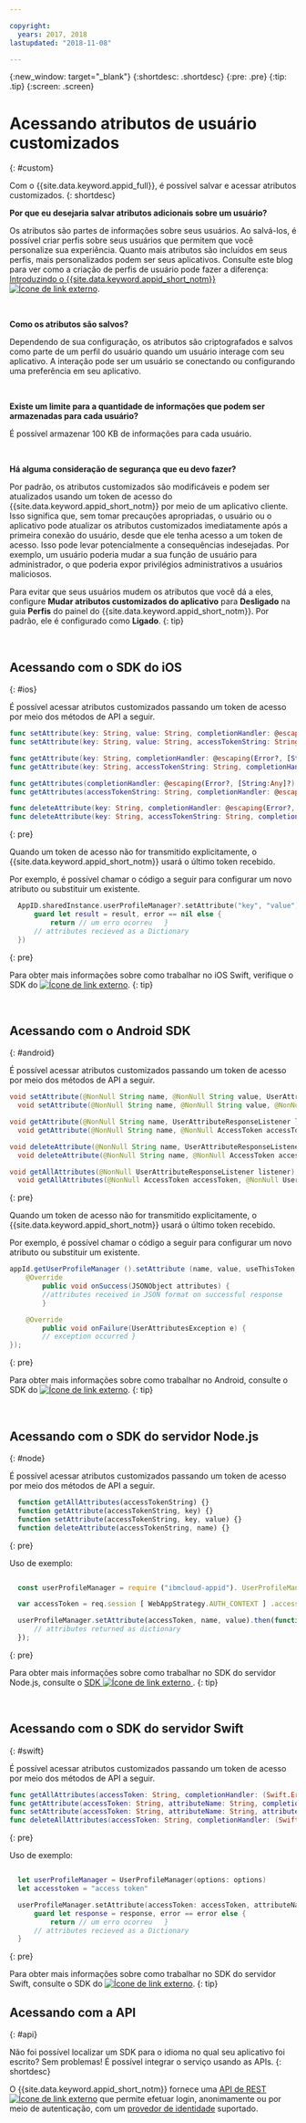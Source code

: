 ```yaml
---

copyright:
  years: 2017, 2018
lastupdated: "2018-11-08"

---
```


{:new_window: target="_blank"}
{:shortdesc: .shortdesc}
{:pre: .pre}
{:tip: .tip}
{:screen: .screen}

# Acessando atributos de usuário customizados
{: #custom}

Com o {{site.data.keyword.appid_full}}, é possível salvar e acessar atributos customizados.
{: shortdesc}

**Por que eu desejaria salvar atributos adicionais sobre um usuário?**

Os atributos são partes de informações sobre seus usuários. Ao salvá-los, é possível criar perfis sobre seus usuários
que permitem que você personalize sua experiência. Quanto mais atributos são incluídos em seus perfis, mais
personalizados podem ser seus aplicativos. Consulte este blog para ver como a criação de perfis de
usuário pode fazer a diferença: <a href="https://www.ibm.com/blogs/bluemix/2017/03/introducing-ibm-bluemix-app-id-authentication-profiles-service-app-developers/" target="_blank">Introduzindo o {{site.data.keyword.appid_short_notm}}<img src="../../icons/launch-glyph.svg" alt="Ícone de link externo"></a>.

</br>

**Como os atributos são salvos?**

Dependendo de sua configuração, os atributos são criptografados e salvos como parte de um perfil do usuário quando um usuário interage com seu aplicativo. A
interação pode ser um usuário se conectando ou configurando uma preferência em seu aplicativo.

</br>

**Existe um limite para a quantidade de informações que podem ser armazenadas para cada usuário?**

É possível armazenar 100 KB de informações para cada usuário.

</br>

**Há alguma consideração de segurança que eu devo fazer?**

Por padrão, os atributos customizados são modificáveis e podem ser atualizados usando um token de acesso do {{site.data.keyword.appid_short_notm}} por meio de um aplicativo cliente. Isso
significa que, sem tomar precauções apropriadas, o usuário ou o aplicativo pode atualizar os atributos customizados
imediatamente após a primeira conexão do usuário, desde que ele tenha acesso a um token de acesso. Isso pode levar potencialmente a consequências indesejadas. Por
exemplo, um usuário poderia mudar a sua função de usuário para administrador, o que poderia expor privilégios
administrativos a usuários maliciosos.

Para evitar que seus usuários mudem os atributos que você dá a eles, configure **Mudar atributos
customizados do aplicativo** para **Desligado** na guia **Perfis** do painel do {{site.data.keyword.appid_short_notm}}. Por
padrão, ele é configurado como **Ligado**.
{: tip}

</br>


## Acessando com o SDK do iOS
{: #ios}

 É possível acessar atributos customizados passando um token de acesso por meio dos métodos de API a seguir.

  ```swift
  func setAttribute(key: String, value: String, completionHandler: @escaping(Error?, [String:Any]?) -> Void)
  func setAttribute(key: String, value: String, accessTokenString: String, completionHandler: @escaping(Error?, [String:Any]?) -> Void)

  func getAttribute(key: String, completionHandler: @escaping(Error?, [String:Any]?) -> Void)
  func getAttribute(key: String, accessTokenString: String, completionHandler: @escaping(Error?, [String:Any]?) -> Void)

  func getAttributes(completionHandler: @escaping(Error?, [String:Any]?) -> Void)
  func getAttributes(accessTokenString: String, completionHandler: @escaping(Error?, [String:Any]?) -> Void)

  func deleteAttribute(key: String, completionHandler: @escaping(Error?, [String:Any]?) -> Void)
  func deleteAttribute(key: String, accessTokenString: String, completionHandler: @escaping(Error?, [String:Any]?) -> Void)
  ```
  {: pre}

Quando um token de acesso não for transmitido explicitamente, o {{site.data.keyword.appid_short_notm}} usará o último token recebido.

Por exemplo, é possível chamar o código a seguir para configurar um novo atributo ou substituir um existente.

  ```swift
	AppID.sharedInstance.userProfileManager?.setAttribute("key", "value") { (error, result) in
		guard let result = result, error == nil else {
	  		return // um erro ocorreu 	}
		// attributes recieved as a Dictionary
	})
  ```
  {: pre}

Para obter mais informações sobre como trabalhar no iOS Swift, verifique o SDK do <a href="https://github.com/ibm-cloud-security/appid-clientsdk-swift" target="_blank"><img src="../../icons/launch-glyph.svg" alt="Ícone de link externo"></a>.
{: tip}

</br>


## Acessando com o Android SDK
{: #android}

É possível acessar atributos customizados passando um token de acesso por meio dos métodos de API a seguir.

```java
void setAttribute(@NonNull String name, @NonNull String value, UserAttributeResponseListener listener);
  void setAttribute(@NonNull String name, @NonNull String value, @NonNull AccessToken accessToken, UserAttributeResponseListener listener);

void getAttribute(@NonNull String name, UserAttributeResponseListener listener);
  void getAttribute(@NonNull String name, @NonNull AccessToken accessToken, UserAttributeResponseListener listener);

void deleteAttribute(@NonNull String name, UserAttributeResponseListener listener);
  void deleteAttribute(@NonNull String name, @NonNull AccessToken accessToken, UserAttributeResponseListener listener);

void getAllAttributes(@NonNull UserAttributeResponseListener listener);
  void getAllAttributes(@NonNull AccessToken accessToken, @NonNull UserAttributeResponseListener listener);
```
{: pre}

Quando um token de acesso não for transmitido explicitamente, o {{site.data.keyword.appid_short_notm}} usará o último token recebido.

Por exemplo, é possível chamar o código a seguir para configurar um novo atributo ou substituir um existente.

```java
appId.getUserProfileManager ().setAttribute (name, value, useThisToken, new UserProfileResponseListener () {
	@Override
		public void onSuccess(JSONObject attributes) {
		//attributes received in JSON format on successful response
		}

	@Override
		public void onFailure(UserAttributesException e) {
		// exception occurred }
});
```
{: pre}

Para obter mais informações sobre como trabalhar no Android, consulte o SDK do <a href="https://github.com/ibm-cloud-security/appid-clientsdk-android" target="_blank"><img src="../../icons/launch-glyph.svg" alt="Ícone de link externo"></a>.
{: tip}

</br>

## Acessando com o SDK do servidor Node.js
{: #node}

É possível acessar atributos customizados passando um token de acesso por meio dos métodos de API a seguir.

  ```javascript
	function getAllAttributes(accessTokenString) {}
	function getAttribute(accessTokenString, key) {}
	function setAttribute(accessTokenString, key, value) {}
	function deleteAttribute(accessTokenString, name) {}
  ```
  {: pre}

  Uso de exemplo:

  ```javascript

	const userProfileManager = require ("ibmcloud-appid"). UserProfileManager; userProfileManager; userProfileManager.init ();

	var accessToken = req.session [ WebAppStrategy.AUTH_CONTEXT ] .accessToken;

	userProfileManager.setAttribute(accessToken, name, value).then(function (attributes) {
		// attributes returned as dictionary
	});
  ```
  {: pre}

Para obter mais informações sobre como trabalhar no SDK do servidor Node.js, consulte o <a href="https://github.com/ibm-cloud-security/appid-serversdk-nodejs" target="_blank">SDK <img src="../../icons/launch-glyph.svg" alt="Ícone de link externo"> </a>.
{: tip}

</br>

## Acessando com o SDK do servidor Swift
{: #swift}

É possível acessar atributos customizados passando um token de acesso por meio dos métodos de API a seguir.

  ```swift
  func getAllAttributes(accessToken: String, completionHandler: (Swift.Error?, [String: Any]?) -> Void)
  func getAttribute(accessToken: String, attributeName: String, completionHandler: (Swift.Error?, [String: Any]?) -> Void)
  func setAttribute(accessToken: String, attributeName: String, attributeValue : "abc", completionHandler: (Swift.Error?, [String: Any]?) -> Void)
  func deleteAllAttributes(accessToken: String, completionHandler: (Swift.Error?, [String: Any]?) -> Void)
  ```
  {: pre}

  Uso de exemplo:

  ```swift

	let userProfileManager = UserProfileManager(options: options)
	let accesstoken = "access token"

	userProfileManager.setAttribute(accessToken: accessToken, attributeName: "name", attributeValue : "abc") { (error, response) in
		guard let response = response, error == error else {
			return // um erro ocorreu 	}
		// attributes recieved as a Dictionary
	}
  ```

  {: pre}

Para obter mais informações sobre como trabalhar no SDK do servidor Swift, consulte o SDK do <a href="https://github.com/ibm-cloud-security/appid-serversdk-swift" target="_blank"><img src="../../icons/launch-glyph.svg" alt="Ícone de link externo"></a>.
{: tip}


## Acessando com a API
{: #api}

Não foi possível localizar um SDK para o idioma no qual seu aplicativo foi escrito? Sem problemas! É possível integrar o serviço usando as APIs.
{: shortdesc}

O {{site.data.keyword.appid_short_notm}} fornece uma
<a href="https://appid-profiles.ng.bluemix.net/swagger-ui/index.html#/Attributes" target="_blank">API de REST
<img src="../../icons/launch-glyph.svg" alt="Ícone de link externo"></a> que permite efetuar login, anonimamente ou
por meio de autenticação, com um [provedor de identidade](/docs/services/appid/manageidp.html)
suportado.

